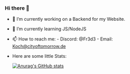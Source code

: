 ### Hi there 👋



- 🔭 I’m currently working on a Backend for my Website.
- 🌱 I’m currently learning JS/NodeJS
- 📫 How to reach me:
      - Discord: @Fr3d3
      - Email: Koch@cityoftomorrow.de
- Here are some little Stats:

  
  [![Anurag's GitHub stats](https://github-readme-stats.vercel.app/api?username=Fr3d33&theme=dark&show_icons=true)](https://github.com/anuraghazra/github-readme-stats)

